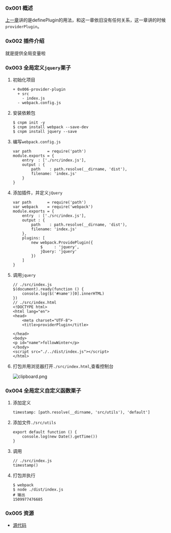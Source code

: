 ### 0x001 概述
[上一章][1]讲的是definePlugin的用法，和这一章依旧没有任何关系，这一章讲的时候`providerPlugin`。

### 0x002 插件介绍
就是提供全局变量啦

### 0x003 全局定义`jquery`栗子
1. 初始化项目
    ```
    + 0x006-provider-plugin
      + src
        - index.js
      - webpack.config.js
    ```
2. 安装依赖包
    ```
    $ cnpm init -y
    $ cnpm install webpack --save-dev
    $ cnpm install jquery --save
    ```
3. 编写`webpack.config.js`
    ```
    var path       = require('path')
    module.exports = {
        entry  : ['./src/index.js'],
        output : {
            path    : path.resolve(__dirname, 'dist'),
            filename: 'index.js'
        }
    }
    
    ```
4. 添加插件，并定义`jQuery`
    ```
    var path       = require('path')
    var webpack    = require('webpack')
    module.exports = {
        entry  : ['./src/index.js'],
        output : {
            path    : path.resolve(__dirname, 'dist'),
            filename: 'index.js'
        },
        plugins: [
            new webpack.ProvidePlugin({
                $     : 'jquery',
                jQuery: 'jquery'
            })
        ]
    }
    ```
5. 调用`jquery`
    ```
    // ./src/index.js
    $(document).ready(function () {
        console.log($('#name')[0].innerHTML)
    })
    // ./src/index.html
    <!DOCTYPE html>
    <html lang="en">
    <head>
        <meta charset="UTF-8">
        <title>providerPlugin</title>
    
    </head>
    <body>
    <p id="name">followWinter</p>
    </body>
    <script src="./../dist/index.js"></script>
    </html>
    ```
6. 打包并用浏览器打开`./src/index.html`,查看控制台
    
    ![clipboard.png](/img/bVX1ph)



### 0x004 全局定义自定义函数栗子
1. 添加定义
    ```
    timestamp: [path.resolve(__dirname, 'src/utils'), 'default']

    ```
2. 添加文件`./src/utils`
    ```
    export default function () {
        console.log(new Date().getTime())
    }
    ```
3. 调用
    ```
    // ./src/index.js
    timestamp()
    ```
4. 打包并执行
    ```
    $ webpack
    $ node ./dist/index.js
    # 输出
    1509977476685
    ```
### 0x005 资源
- [源代码][2]


  [1]: https://segmentfault.com/a/1190000011882514
  [2]: https://github.com/followWinter/webpack-study/tree/master/0x006-provider-plugin
